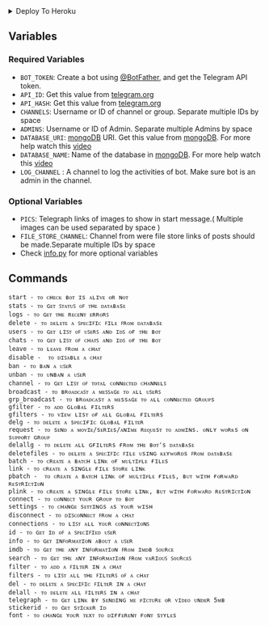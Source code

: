 <details><summary>Deploy To Heroku</summary>
<p>
<br>
<a href="https://heroku.com/deploy?template=https://github.com/gbrohit/TIC-Auto-Filter-Bot-Kushal">
  <img src="https://www.herokucdn.com/deploy/button.svg" alt="Deploy To Heroku">
</a>
</p>
</details>

## Variables
### Required Variables
* `BOT_TOKEN`: Create a bot using [@BotFather](https://telegram.dog/BotFather), and get the Telegram API token.
* `API_ID`: Get this value from [telegram.org](https://my.telegram.org/apps)
* `API_HASH`: Get this value from [telegram.org](https://my.telegram.org/apps)
* `CHANNELS`: Username or ID of channel or group. Separate multiple IDs by space
* `ADMINS`: Username or ID of Admin. Separate multiple Admins by space
* `DATABASE_URI`: [mongoDB](https://www.mongodb.com) URI. Get this value from [mongoDB](https://www.mongodb.com). For more help watch this [video](https://youtu.be/1G1XwEOnxxo)
* `DATABASE_NAME`: Name of the database in [mongoDB](https://www.mongodb.com). For more help watch this [video](https://youtu.be/1G1XwEOnxxo)
* `LOG_CHANNEL` : A channel to log the activities of bot. Make sure bot is an admin in the channel.
### Optional Variables
* `PICS`: Telegraph links of images to show in start message.( Multiple images can be used separated by space )
* `FILE_STORE_CHANNEL`: Channel from were file store links of posts should be made.Separate multiple IDs by space
* Check [info.py](https://github.com/Joelkb/DQ-The-File-Donor/blob/master/info.py) for more optional variables

## Commands
```
start - ᴛᴏ ᴄʜᴇᴄᴋ ʙᴏᴛ ɪs ᴀʟɪᴠᴇ ᴏʀ ɴᴏᴛ
stats - ᴛᴏ ɢᴇᴛ ꜱᴛᴀᴛᴜꜱ ᴏꜰ ᴛʜᴇ ᴅᴀᴛᴀʙᴀsᴇ
logs - ᴛᴏ ɢᴇᴛ ᴛʜᴇ ʀᴇᴄᴇɴᴛ ᴇʀʀᴏʀꜱ
delete - ᴛᴏ ᴅᴇʟᴇᴛᴇ ᴀ ꜱᴘᴇᴄɪꜰɪᴄ ꜰɪʟᴇ ꜰʀᴏᴍ ᴅᴀᴛᴀʙᴀsᴇ
users - ᴛᴏ ɢᴇᴛ ʟɪꜱᴛ ᴏꜰ ᴜꜱᴇʀꜱ ᴀɴᴅ ɪᴅꜱ ᴏғ ᴛʜᴇ ʙᴏᴛ
chats - ᴛᴏ ɢᴇᴛ ʟɪꜱᴛ ᴏꜰ ᴄʜᴀᴛꜱ ᴀɴᴅ ɪᴅꜱ ᴏғ ᴛʜᴇ ʙᴏᴛ
leave - ᴛᴏ ʟᴇᴀᴠᴇ ꜰʀᴏᴍ ᴀ ᴄʜᴀᴛ
disable -  ᴛᴏ ᴅɪꜱᴀʙʟᴇ ᴀ ᴄʜᴀᴛ
ban - ᴛᴏ ʙᴀɴ ᴀ ᴜꜱᴇʀ
unban - ᴛᴏ ᴜɴʙᴀɴ ᴀ ᴜꜱᴇʀ
channel - ᴛᴏ ɢᴇᴛ ʟɪꜱᴛ ᴏꜰ ᴛᴏᴛᴀʟ ᴄᴏɴɴᴇᴄᴛᴇᴅ ᴄʜᴀɴɴᴇʟꜱ
broadcast - ᴛᴏ ʙʀᴏᴀᴅᴄᴀꜱᴛ ᴀ ᴍᴇꜱꜱᴀɢᴇ ᴛᴏ ᴀʟʟ ᴜꜱᴇʀꜱ
grp_broadcast - ᴛᴏ ʙʀᴏᴀᴅᴄᴀsᴛ ᴀ ᴍᴇssᴀɢᴇ ᴛᴏ ᴀʟʟ ᴄᴏɴɴᴇᴄᴛᴇᴅ ɢʀᴏᴜᴘs
gfilter - ᴛᴏ ᴀᴅᴅ ɢʟᴏʙᴀʟ ғɪʟᴛᴇʀs
gfilters - ᴛᴏ ᴠɪᴇᴡ ʟɪsᴛ ᴏғ ᴀʟʟ ɢʟᴏʙᴀʟ ғɪʟᴛᴇʀs
delg - ᴛᴏ ᴅᴇʟᴇᴛᴇ ᴀ sᴘᴇᴄɪғɪᴄ ɢʟᴏʙᴀʟ ғɪʟᴛᴇʀ
request - ᴛᴏ sᴇɴᴅ ᴀ ᴍᴏᴠɪᴇ/sᴇʀɪᴇs/ᴀɴɪᴍᴇ ʀᴇᴏ̨ᴜᴇsᴛ ᴛᴏ ᴀᴅᴍɪɴs. ᴏɴʟʏ ᴡᴏʀᴋs ᴏɴ sᴜᴘᴘᴏʀᴛ ɢʀᴏᴜᴘ
delallg - ᴛᴏ ᴅᴇʟᴇᴛᴇ ᴀʟʟ ɢғɪʟᴛᴇʀs ғʀᴏᴍ ᴛʜᴇ ʙᴏᴛ's ᴅᴀᴛᴀʙᴀsᴇ
deletefiles - ᴛᴏ ᴅᴇʟᴇᴛᴇ ᴀ ꜱᴘᴇᴄɪꜰɪᴄ ꜰɪʟᴇ ᴜsɪɴɢ ᴋᴇʏᴡᴏʀᴅs ꜰʀᴏᴍ ᴅᴀᴛᴀʙᴀsᴇ
batch - ᴛᴏ ᴄʀᴇᴀᴛᴇ ᴀ ʙᴀᴛᴄʜ ʟɪɴᴋ ᴏғ ᴍᴜʟᴛɪᴘʟᴇ ғɪʟᴇs
link - ᴛᴏ ᴄʀᴇᴀᴛᴇ ᴀ sɪɴɢʟᴇ ғɪʟᴇ sᴛᴏʀᴇ ʟɪɴᴋ
pbatch -  ᴛᴏ ᴄʀᴇᴀᴛᴇ ᴀ ʙᴀᴛᴄʜ ʟɪɴᴋ ᴏғ ᴍᴜʟᴛɪᴘʟᴇ ғɪʟᴇs, ʙᴜᴛ ᴡɪᴛʜ ғᴏʀᴡᴀʀᴅ ʀᴇsᴛʀɪᴄᴛɪᴏɴ
plink - ᴛᴏ ᴄʀᴇᴀᴛᴇ ᴀ sɪɴɢʟᴇ ғɪʟᴇ sᴛᴏʀᴇ ʟɪɴᴋ, ʙᴜᴛ ᴡɪᴛʜ ғᴏʀᴡᴀʀᴅ ʀᴇsᴛʀɪᴄᴛɪᴏɴ
connect - ᴛᴏ ᴄᴏɴɴᴇᴄᴛ ʏᴏᴜʀ ɢʀᴏᴜᴘ ᴛᴏ ʙᴏᴛ
settings - ᴛᴏ ᴄʜᴀɴɢᴇ sᴇᴛᴛɪɴɢs ᴀs ʏᴏᴜʀ ᴡɪsʜ
disconnect - ᴛᴏ ᴅɪꜱᴄᴏɴɴᴇᴄᴛ ꜰʀᴏᴍ ᴀ ᴄʜᴀᴛ
connections - ᴛᴏ ʟɪꜱᴛ ᴀʟʟ ʏᴏᴜʀ ᴄᴏɴɴᴇᴄᴛɪᴏɴꜱ
id - ᴛᴏ ɢᴇᴛ ɪᴅ ᴏꜰ ᴀ ꜱᴘᴇᴄɪꜰɪᴇᴅ ᴜꜱᴇʀ
info - ᴛᴏ ɢᴇᴛ ɪɴꜰᴏʀᴍᴀᴛɪᴏɴ ᴀʙᴏᴜᴛ ᴀ ᴜꜱᴇʀ
imdb - ᴛᴏ ɢᴇᴛ ᴛʜᴇ ᴀɴʏ ɪɴꜰᴏʀᴍᴀᴛɪᴏɴ ꜰʀᴏᴍ ɪᴍᴅʙ ꜱᴏᴜʀᴄᴇ
search - ᴛᴏ ɢᴇᴛ ᴛʜᴇ ᴀɴʏ ɪɴꜰᴏʀᴍᴀᴛɪᴏɴ ꜰʀᴏᴍ ᴠᴀʀɪᴏᴜꜱ ꜱᴏᴜʀᴄᴇꜱ
filter - ᴛᴏ ᴀᴅᴅ ᴀ ꜰɪʟᴛᴇʀ ɪɴ ᴀ ᴄʜᴀᴛ
filters - ᴛᴏ ʟɪꜱᴛ ᴀʟʟ ᴛʜᴇ ꜰɪʟᴛᴇʀꜱ ᴏꜰ ᴀ ᴄʜᴀᴛ
del - ᴛᴏ ᴅᴇʟᴇᴛᴇ ᴀ ꜱᴘᴇᴄɪꜰɪᴄ ꜰɪʟᴛᴇʀ ɪɴ ᴀ ᴄʜᴀᴛ
delall - ᴛᴏ ᴅᴇʟᴇᴛᴇ ᴀʟʟ ꜰɪʟᴛᴇʀꜱ ɪɴ ᴀ ᴄʜᴀᴛ 
telegraph - ᴛᴏ ɢᴇᴛ ʟɪɴᴋ ʙʏ sᴇɴᴅɪɴɢ ᴍᴇ ᴘɪᴄᴛᴜʀᴇ ᴏʀ ᴠɪᴅᴇᴏ ᴜɴᴅᴇʀ 𝟻ᴍʙ
stickerid - ᴛᴏ ɢᴇᴛ sᴛɪᴄᴋᴇʀ ɪᴅ
font - ᴛᴏ ᴄʜᴀɴɢᴇ ʏᴏᴜʀ ᴛᴇxᴛ ᴛᴏ ᴅɪғғᴇʀᴇɴᴛ ғᴏɴᴛ sᴛʏʟᴇs
```
